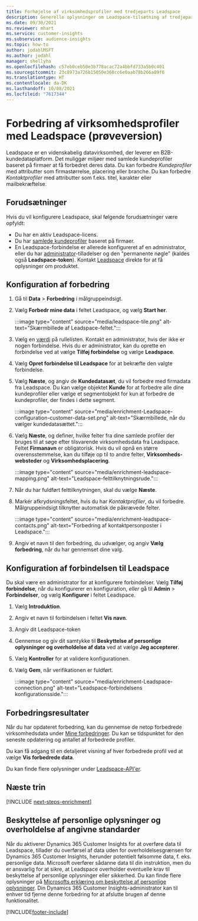 ```yaml
---
title: Forhøjelse af virksomhedsprofiler med tredjeparts Leadspace
description: Generelle oplysninger om Leadspace-tilsætning af tredjepart.
ms.date: 09/30/2021
ms.reviewer: mhart
ms.service: customer-insights
ms.subservice: audience-insights
ms.topic: how-to
author: jodahlMSFT
ms.author: jodahl
manager: shellyha
ms.openlocfilehash: c57eb0ceb50e3b778acac72a4bbfd733a5b0c401
ms.sourcegitcommit: 23c8973a726b15050e368cc6e0aab78b266a89f6
ms.translationtype: HT
ms.contentlocale: da-DK
ms.lasthandoff: 10/08/2021
ms.locfileid: "7617344"
---
```

# <a name="enrichment-of-company-profiles-with-leadspace-preview"></a>Forbedring af virksomhedsprofiler med Leadspace (prøveversion)

Leadspace er en videnskabelig datavirksomhed, der leverer en B2B-kundedataplatform. Det muliggør miljøer med samlede kundeprofiler baseret på firmaer at få forbedret deres data. Du kan forbedre *Kundeprofiler* med attributter som firmastørrelse, placering eller branche. Du kan forbedre *Kontaktprofiler* med attributter som f.eks. titel, karakter eller mailbekræftelse.

## <a name="prerequisites"></a>Forudsætninger

Hvis du vil konfigurere Leadspace, skal følgende forudsætninger være opfyldt:

- Du har en aktiv Leadspace-licens.
- Du har [samlede kundeprofiler](customer-profiles.md) baseret på firmaer.
- En Leadspace-forbindelse er allerede konfigureret af en administrator, eller du har [administrator](permissions.md#administrator)-tilladelser og den "permanente nøgle" (kaldes også **Leadspace-token**). Kontakt [Leadspace](https://www.leadspace.com/leadspace-microsoft-dynamics-365/) direkte for at få oplysninger om produktet.

## <a name="configure-the-enrichment"></a>Konfiguration af forbedring

1. Gå til **Data** > **Forbedring** i målgruppeindsigt.

1. Vælg **Forbedr mine data** i feltet Leadspace, og vælg **Start her**.

   :::image type="content" source="media/leadspace-tile.png" alt-text="Skærmbillede af Leadspace-feltet.":::

1. Vælg en [værdi](connections.md) på rullelisten. Kontakt en administrator, hvis der ikke er nogen forbindelse. Hvis du er administrator, kan du oprette en forbindelse ved at vælge **Tilføj forbindelse** og vælge **Leadspace**. 

1. Vælg **Opret forbindelse til Leadspace** for at bekræfte den valgte forbindelse.

1. Vælg **Næste**, og angiv de **Kundedatasæt**, du vil forbedre med firmadata fra Leadspace. Du kan vælge objektet **Kunde** for at forbedre alle dine kundeprofiler eller vælge et segmentobjekt for kun at forbedre de kundeprofiler, der findes i dette segment.

    :::image type="content" source="media/enrichment-Leadspace-configuration-customer-data-set.png" alt-text="Skærmbillede, når du vælger kundedatasættet.":::

1. Vælg **Næste**, og definer, hvilke felter fra dine samlede profiler der bruges til at søge efter tilsvarende virksomhedsdata fra Leadspace. Feltet **Firmanavn** er obligatorisk. Hvis du vil opnå en større overensstemmelse, kan du tilføje op til to andre felter, **Virksomheds-websteder** og **Virksomhedsplacering**.

   :::image type="content" source="media/enrichment-leadspace-mapping.png" alt-text="Leadspace-felttilknytningsrude.":::

1. Når du har fuldført felttilknytningen, skal du vælge **Næste**.

1. Markér afkrydsningsfeltet, hvis du har *Kontaktprofiler*, du vil forbedre. Målgruppeindsigt tilknytter automatisk de påkrævede felter.

   :::image type="content" source="media/enrichment-leadspace-contacts.png" alt-text="Forbedring af kontaktpersonposter i Leadspace.":::
 
1. Angiv et navn til den forbedring, du udvælger, og angiv **Vælg forbedring**, når du har gennemset dine valg.


## <a name="configure-the-connection-for-leadspace"></a>Konfiguration af forbindelsen til Leadspace 

Du skal være en administrator for at konfigurere forbindelser. Vælg **Tilføj forbindelse**, når du konfigurerer en konfiguration, *eller* gå til **Admin** > **Forbindelser**, og vælg **Konfigurer** i feltet Leadspace.

1. Vælg **Introduktion**. 

1. Angiv et navn til forbindelsen i feltet **Vis navn**.

1. Angiv dit Leadspace-token

1. Gennemse og giv dit samtykke til **Beskyttelse af personlige oplysninger og overholdelse af data** ved at vælge **Jeg accepterer**.

1. Vælg **Kontroller** for at validere konfigurationen.

1. Vælg **Gem**, når verifikationen er fuldført.
   
   :::image type="content" source="media/enrichment-Leadspace-connection.png" alt-text="Leadspace-forbindelsens konfigurationsside.":::

## <a name="enrichment-results"></a>Forbedringsresultater

Når du har opdateret forbedring, kan du gennemse de netop forbedrede virksomhedsdata under [Mine forbedringer](enrichment-hub.md). Du kan se tidspunktet for den seneste opdatering og antallet af forbedrede profiler.

Du kan få adgang til en detaljeret visning af hver forbedrede profil ved at vælge **Vis forbedrede data**.

Du kan finde flere oplysninger under [Leadspace-API'er](https://support.leadspace.com/hc/en-us/sections/201997649-API).

## <a name="next-steps"></a>Næste trin


[!INCLUDE [next-steps-enrichment](../includes/next-steps-enrichment.md)]

## <a name="data-privacy-and-compliance"></a>Beskyttelse af personlige oplysninger og overholdelse af angivne standarder

Når du aktiverer Dynamics 365 Customer Insights for at overføre data til Leadspace, tillader du overførsel af data uden for overholdelsesgrænsen for Dynamics 365 Customer Insights, herunder potentielt følsomme data, f. eks. personlige data. Microsoft overfører sådanne data til din instruktion, men du er ansvarlig for at sikre, at Leadspace overholder eventuelle krav til beskyttelse af personlige oplysninger eller sikkerhed. Du kan finde flere oplysninger på [Microsofts erklæring om beskyttelse af personlige oplysninger](https://go.microsoft.com/fwlink/?linkid=396732).
Din Dynamics 365 Customer Insights-administrator kan til enhver tid fjerne denne forbedring for at afslutte brugen af denne funktionalitet.


[!INCLUDE[footer-include](../includes/footer-banner.md)]
